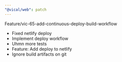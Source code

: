 ```yaml
---
"@vical/web": patch
---
```


Feature/vic-65-add-continuous-deploy-build-workflow

- Fixed netlify deploy
- Implement deploy workflow
- Uhmn more tests
- Feature: Add deploy to netlify
- Ignore build artifacts on git
